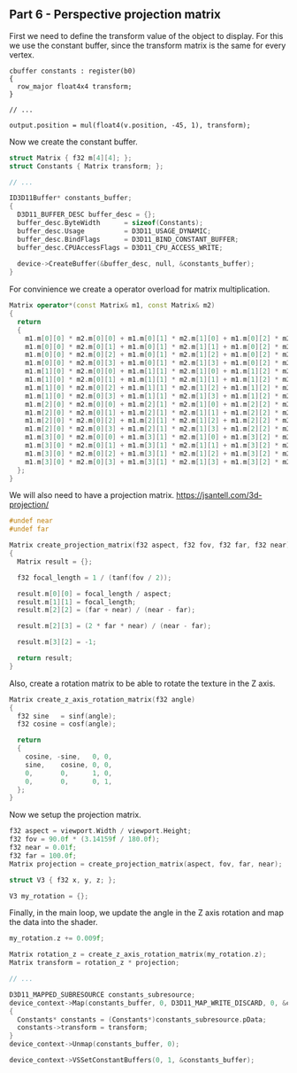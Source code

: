 ## Part 6 - Perspective projection matrix

First we need to define the transform value of the object to display. For this we use the constant buffer, since the transform matrix is the same for every vertex.

```hlsl
cbuffer constants : register(b0)
{
  row_major float4x4 transform;
}

// ...

output.position = mul(float4(v.position, -45, 1), transform);
```

Now we create the constant buffer.

```cpp
struct Matrix { f32 m[4][4]; };
struct Constants { Matrix transform; };

// ...

ID3D11Buffer* constants_buffer;
{
  D3D11_BUFFER_DESC buffer_desc = {};
  buffer_desc.ByteWidth      = sizeof(Constants);
  buffer_desc.Usage          = D3D11_USAGE_DYNAMIC;
  buffer_desc.BindFlags      = D3D11_BIND_CONSTANT_BUFFER;
  buffer_desc.CPUAccessFlags = D3D11_CPU_ACCESS_WRITE;
      
  device->CreateBuffer(&buffer_desc, null, &constants_buffer);
}
```

For convinience we create a operator overload for matrix multiplication.

```cpp
Matrix operator*(const Matrix& m1, const Matrix& m2)
{
  return
  {
    m1.m[0][0] * m2.m[0][0] + m1.m[0][1] * m2.m[1][0] + m1.m[0][2] * m2.m[2][0] + m1.m[0][3] * m2.m[3][0],
    m1.m[0][0] * m2.m[0][1] + m1.m[0][1] * m2.m[1][1] + m1.m[0][2] * m2.m[2][1] + m1.m[0][3] * m2.m[3][1],
    m1.m[0][0] * m2.m[0][2] + m1.m[0][1] * m2.m[1][2] + m1.m[0][2] * m2.m[2][2] + m1.m[0][3] * m2.m[3][2],
    m1.m[0][0] * m2.m[0][3] + m1.m[0][1] * m2.m[1][3] + m1.m[0][2] * m2.m[2][3] + m1.m[0][3] * m2.m[3][3],
    m1.m[1][0] * m2.m[0][0] + m1.m[1][1] * m2.m[1][0] + m1.m[1][2] * m2.m[2][0] + m1.m[1][3] * m2.m[3][0],
    m1.m[1][0] * m2.m[0][1] + m1.m[1][1] * m2.m[1][1] + m1.m[1][2] * m2.m[2][1] + m1.m[1][3] * m2.m[3][1],
    m1.m[1][0] * m2.m[0][2] + m1.m[1][1] * m2.m[1][2] + m1.m[1][2] * m2.m[2][2] + m1.m[1][3] * m2.m[3][2],
    m1.m[1][0] * m2.m[0][3] + m1.m[1][1] * m2.m[1][3] + m1.m[1][2] * m2.m[2][3] + m1.m[1][3] * m2.m[3][3],
    m1.m[2][0] * m2.m[0][0] + m1.m[2][1] * m2.m[1][0] + m1.m[2][2] * m2.m[2][0] + m1.m[2][3] * m2.m[3][0],
    m1.m[2][0] * m2.m[0][1] + m1.m[2][1] * m2.m[1][1] + m1.m[2][2] * m2.m[2][1] + m1.m[2][3] * m2.m[3][1],
    m1.m[2][0] * m2.m[0][2] + m1.m[2][1] * m2.m[1][2] + m1.m[2][2] * m2.m[2][2] + m1.m[2][3] * m2.m[3][2],
    m1.m[2][0] * m2.m[0][3] + m1.m[2][1] * m2.m[1][3] + m1.m[2][2] * m2.m[2][3] + m1.m[2][3] * m2.m[3][3],
    m1.m[3][0] * m2.m[0][0] + m1.m[3][1] * m2.m[1][0] + m1.m[3][2] * m2.m[2][0] + m1.m[3][3] * m2.m[3][0],
    m1.m[3][0] * m2.m[0][1] + m1.m[3][1] * m2.m[1][1] + m1.m[3][2] * m2.m[2][1] + m1.m[3][3] * m2.m[3][1],
    m1.m[3][0] * m2.m[0][2] + m1.m[3][1] * m2.m[1][2] + m1.m[3][2] * m2.m[2][2] + m1.m[3][3] * m2.m[3][2],
    m1.m[3][0] * m2.m[0][3] + m1.m[3][1] * m2.m[1][3] + m1.m[3][2] * m2.m[2][3] + m1.m[3][3] * m2.m[3][3],
  };
}
```

We will also need to have a projection matrix.
https://jsantell.com/3d-projection/

```cpp
#undef near
#undef far

Matrix create_projection_matrix(f32 aspect, f32 fov, f32 far, f32 near)
{
  Matrix result = {};

  f32 focal_length = 1 / (tanf(fov / 2));

  result.m[0][0] = focal_length / aspect;
  result.m[1][1] = focal_length;
  result.m[2][2] = (far + near) / (near - far);

  result.m[2][3] = (2 * far * near) / (near - far);

  result.m[3][2] = -1;

  return result;
}
```

Also, create a rotation matrix to be able to rotate the texture in the Z axis.

```cpp
Matrix create_z_axis_rotation_matrix(f32 angle)
{
  f32 sine   = sinf(angle);
  f32 cosine = cosf(angle);

  return
  {
    cosine, -sine,   0, 0,
    sine,    cosine, 0, 0,
    0,       0,      1, 0,
    0,       0,      0, 1,
  };
}
```

Now we setup the projection matrix.

```cpp
f32 aspect = viewport.Width / viewport.Height;
f32 fov = 90.0f * (3.14159f / 180.0f);
f32 near = 0.01f;
f32 far = 100.0f;
Matrix projection = create_projection_matrix(aspect, fov, far, near);

struct V3 { f32 x, y, z; };

V3 my_rotation = {};
```

Finally, in the main loop, we update the angle in the Z axis rotation and map the data into the shader.

```cpp
my_rotation.z += 0.009f;

Matrix rotation_z = create_z_axis_rotation_matrix(my_rotation.z);
Matrix transform = rotation_z * projection;

// ...

D3D11_MAPPED_SUBRESOURCE constants_subresource;
device_context->Map(constants_buffer, 0, D3D11_MAP_WRITE_DISCARD, 0, &constants_subresource);
{
  Constants* constants = (Constants*)constants_subresource.pData;
  constants->transform = transform;
}
device_context->Unmap(constants_buffer, 0);

device_context->VSSetConstantBuffers(0, 1, &constants_buffer);
```